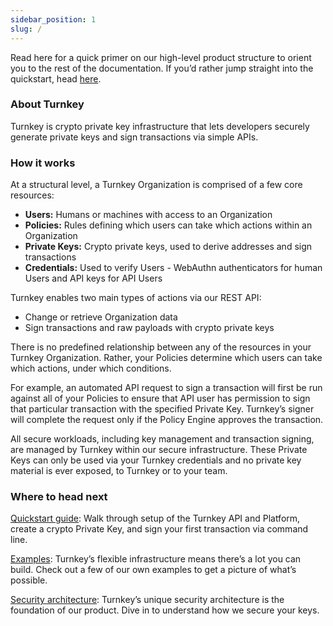 ```yaml
---
sidebar_position: 1
slug: /
---
```


Read here for a quick primer on our high-level product structure to orient you to the rest of the documentation. If you’d rather jump straight into the quickstart, head [here](doc:quickstart).

### About Turnkey

Turnkey is crypto private key infrastructure that lets developers securely generate private keys and sign transactions via simple APIs.

### How it works

At a structural level, a Turnkey Organization is comprised of a few core resources:

- <b>Users:</b> Humans or machines with access to an Organization
- <b>Policies:</b> Rules defining which users can take which actions within an Organization
- <b>Private Keys:</b> Crypto private keys, used to derive addresses and sign transactions
- <b>Credentials:</b> Used to verify Users - WebAuthn authenticators for human Users and API keys for API Users

Turnkey enables two main types of actions via our REST API:

- Change or retrieve Organization data
- Sign transactions and raw payloads with crypto private keys

There is no predefined relationship between any of the resources in your Turnkey Organization. Rather, your Policies determine which users can take which actions, under which conditions.

For example, an automated API request to sign a transaction will first be run against all of your Policies to ensure that API user has permission to sign that particular transaction with the specified Private Key. Turnkey’s signer will complete the request only if the Policy Engine approves the transaction.

All secure workloads, including key management and transaction signing, are managed by Turnkey within our secure infrastructure. These Private Keys can only be used via your Turnkey credentials and no private key material is ever exposed, to Turnkey or to your team.

### Where to head next

[Quickstart guide](/docs/getting-started/Quickstart): Walk through setup of the Turnkey API and Platform, create a crypto Private Key, and sign your first transaction via command line.

[Examples](/docs/getting-started/Examples): Turnkey’s flexible infrastructure means there’s a lot you can build. Check out a few of our own examples to get a picture of what’s possible.

[Security architecture](/docs/Security/overview): Turnkey’s unique security architecture is the foundation of our product. Dive in to understand how we secure your keys.

